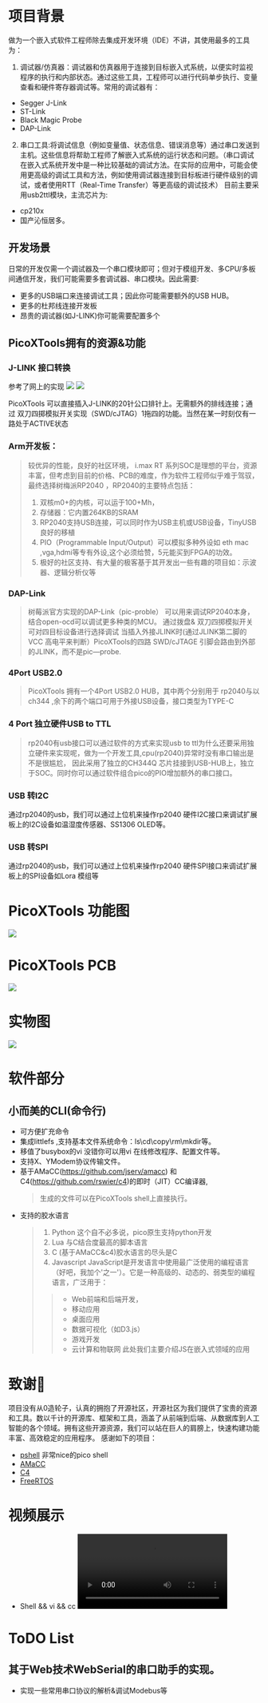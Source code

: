 # 项目背景
做为一个嵌入式软件工程师除去集成开发环境（IDE）不讲，其使用最多的工具为：
1. 调试器/仿真器：调试器和仿真器用于连接到目标嵌入式系统，以便实时监视程序的执行和内部状态。通过这些工具，工程师可以进行代码单步执行、变量查看和硬件寄存器调试等。常用的调试器有： 
- Segger J-Link 
- ST-Link
- Black Magic Probe
- DAP-Link
2. 串口工具:将调试信息（例如变量值、状态信息、错误消息等）通过串口发送到主机。这些信息将帮助工程师了解嵌入式系统的运行状态和问题。（串口调试在嵌入式系统开发中是一种比较基础的调试方法。在实际的应用中，可能会使用更高级的调试工具和方法，例如使用调试器连接到目标板进行硬件级别的调试，或者使用RTT（Real-Time Transfer）等更高级的调试技术）
目前主要采用usb2ttl模块，主流芯片为:
- cp210x
- 国产沁恒居多。

## 开发场景
日常的开发仅需一个调试器及一个串口模块即可；但对于模组开发、多CPU/多板间通信开发，我们可能需要多套调试器、串口模块。因此需要:
- 更多的USB端口来连接调试工具；因此你可能需要额外的USB HUB。
- 更多的杜邦线连接开发板
- 昂贵的调试器(如J-LINK)你可能需要配置多个

## PicoXTools拥有的资源&功能
### J-LINK 接口转换

参考了网上的实现
    ![](docs/JtagArm20Adapter_top.png)
    ![](docs/JtagArmtop.png)

PicoXTools 可以直接插入J-LINK的20针公口排针上。无需额外的排线连接；通过 双刀四掷模拟开关实现（SWD/cJTAG）1拖四的功能。当然在某一时刻仅有一路处于ACTIVE状态


### Arm开发板：
> 较优异的性能，良好的社区环境，
> i.max RT 系列SOC是理想的平台，资源丰富，但考虑到目前的价格、PCB的难度，作为软件工程师似乎难于驾驭，最终选择树梅派RP2040 ，RP2040的主要特点包括：
>1. 双核m0+的内核，可以运于100+Mh，
>2. 存储器：它内置264KB的SRAM
>3. RP2040支持USB连接，可以同时作为USB主机或USB设备，TinyUSB 良好的移植
>4. PIO（Programmable Input/Output）可以模拟多种外设如 eth mac ,vga,hdmi等专有外设,这个必须给赞，5元能买到FPGA的功效。
>5. 极好的社区支持、有大量的极客基于其开发出一些有趣的项目如：示波器、逻辑分析仪等

### DAP-Link
> 树莓派官方实现的DAP-Link（pic-proble） 可以用来调试RP2040本身，结合open-ocd可以调试更多种类的MCU。
> 通过拨盘& 双刀四掷模拟开关可对四目标设备进行选择调试
> 当插入外接JLINK时(通过JLINK第二脚的VCC 高电平来判断）PicoXTools的四路 SWD/cJTAGE 引脚会路由到外部的JLINK，而不是pic—probe.

### 4Port USB2.0 
> PicoXTools 拥有一个4Port USB2.0 HUB，其中两个分别用于 rp2040与以ch344 ,余下的两个端口可用于外接USB设备，接口类型为TYPE-C

### 4 Port 独立硬件USB to TTL
> rp2040有usb接口可以通过软件的方式来实现usb to ttl为什么还要采用独立硬件来实现呢，做为一个开发工具,cpu(rp2040)异常时没有串口输出是不是很尴尬，
因此采用了独立的CH344Q 芯片挂接到USB-HUB上，独立于SOC。同时你可以通过软件组合pico的PIO增加额外的串口接口。


### USB 转I2C
通过rp2040的usb，我们可以通过上位机来操作rp2040 硬件I2C接口来调试扩展板上的I2C设备如温湿度传感器、SS1306 OLED等。
### USB 转SPI
通过rp2040的usb，我们可以通过上位机来操作rp2040 硬件SPI接口来调试扩展板上的SPI设备如Lora 模组等

# PicoXTools 功能图
![](docs/Xfunctions.png)

# PicoXTools PCB
![](docs/PicoXTools2.png)

# 实物图
![](docs/realboard.png)


# 软件部分
## 小而美的CLI(命令行) 
- 可方便扩充命令
- 集成littlefs ,支持基本文件系统命令：ls\cd\copy\rm\mkdir等。
- 移值了busybox的vi 没错你可以用vi 在线修改程序、配置文件等。
- 支持X、YModem协议传输文件。
- 基于AMaCC(https://github.com/jserv/amacc)  和 C4(https://github.com/rswier/c4)的即时（JIT）CC编译器,
    > 生成的文件可以在PicoXTools shell上直接执行。
- 支持的胶水语言
  > 1. Python
    这个自不必多说，pico原生支持python开发
  > 2. Lua
    与C结合度最高的脚本语言
  > 3. C (基于AMaCC&c4)胶水语言的尽头是C
  > 2. Javascript
    JavaScript是开发语言中使用最广泛使用的编程语言（好吧，我加个'之一'）。它是一种高级的、动态的、弱类型的编程语言，广泛用于：
    >>  - Web前端和后端开发，
    >>  - 移动应用
    >>  - 桌面应用
    >>  - 数据可视化（如D3.js）
    >>  - 游戏开发
    >>  - 云计算和物联网
    此处我们主要介绍JS在嵌入式领域的应用
    
# 致谢🙏
项目没有从0造轮子，认真的拥抱了开源社区，开源社区为我们提供了宝贵的资源和工具。数以千计的开源库、框架和工具，涵盖了从前端到后端、从数据库到人工智能的各个领域。拥有这些开源资源，我们可以站在巨人的肩膀上，快速构建功能丰富、高效稳定的应用程序。
感谢如下的项目：
- [pshell](https://github.com/lurk101/pshell) 非常nice的pico shell 
- [AMaCC](https://github.com/jserv/amacc)
- [C4](https://github.com/rswier/c4)
- [FreeRTOS](https://github.com/FreeRTOS/FreeRTOS-Kernel)

# 视频展示
- Shell && vi && cc 
![](https://ppvision.github.io/video/shell_vi_cc_demo.mp4)
# ToDO List
## 其于Web技术WebSerial的串口助手的实现。
- 实现一些常用串口协议的解析&调试Modebus等


